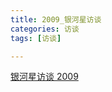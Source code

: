 ```yaml
---
title: 2009_银河星访谈
categories: 访谈
tags: [访谈]

---
```


[银河星访谈 2009]( https://www.bilibili.com/video/BV18i4y187ui?p=4)